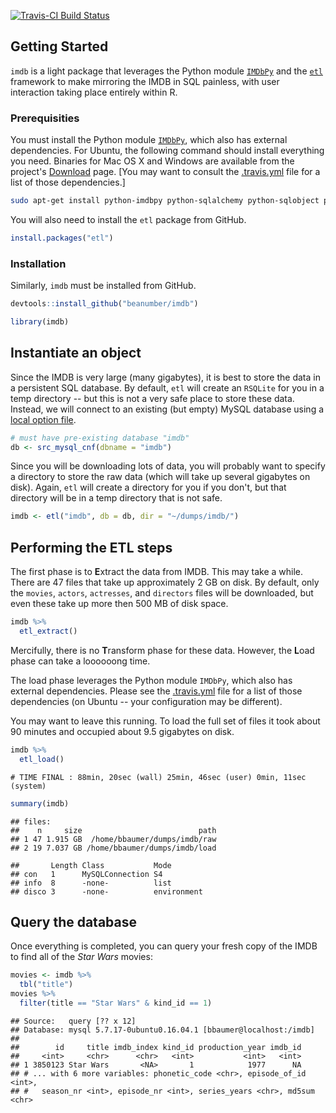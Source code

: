 [![Travis-CI Build Status](https://travis-ci.org/beanumber/imdb.svg?branch=master)](https://travis-ci.org/beanumber/imdb)

Getting Started
---------------

`imdb` is a light package that leverages the Python module [`IMDbPy`](https://github.com/alberanid/imdbpy) and the [`etl`](http://www.github.com/beanumber/etl) framework to make mirroring the IMDB in SQL painless, with user interaction taking place entirely within R.

### Prerequisities

You must install the Python module [`IMDbPy`](http://imdbpy.sourceforge.net/), which also has external dependencies. For Ubuntu, the following command should install everything you need. Binaries for Mac OS X and Windows are available from the project's [Download](http://imdbpy.sourceforge.net/downloads.html) page. \[You may want to consult the [.travis.yml](https://github.com/beanumber/imdb/blob/master/.travis.yml) file for a list of those dependencies.\]

``` bash
sudo apt-get install python-imdbpy python-sqlalchemy python-sqlobject python-psycopg2 python-mysqldb
```

You will also need to install the `etl` package from GitHub.

``` r
install.packages("etl")
```

### Installation

Similarly, `imdb` must be installed from GitHub.

``` r
devtools::install_github("beanumber/imdb")
```

``` r
library(imdb)
```

Instantiate an object
---------------------

Since the IMDB is very large (many gigabytes), it is best to store the data in a persistent SQL database. By default, `etl` will create an `RSQLite` for you in a temp directory -- but this is not a very safe place to store these data. Instead, we will connect to an existing (but empty) MySQL database using a [local option file](https://dev.mysql.com/doc/refman/5.7/en/option-files.html).

``` r
# must have pre-existing database "imdb"
db <- src_mysql_cnf(dbname = "imdb")
```

Since you will be downloading lots of data, you will probably want to specify a directory to store the raw data (which will take up several gigabytes on disk). Again, `etl` will create a directory for you if you don't, but that directory will be in a temp directory that is not safe.

``` r
imdb <- etl("imdb", db = db, dir = "~/dumps/imdb/")
```

Performing the ETL steps
------------------------

The first phase is to **E**xtract the data from IMDB. This may take a while. There are 47 files that take up approximately 2 GB on disk. By default, only the `movies`, `actors`, `actresses`, and `directors` files will be downloaded, but even these take up more then 500 MB of disk space.

``` r
imdb %>%
  etl_extract()
```

Mercifully, there is no **T**ransform phase for these data. However, the **L**oad phase can take a loooooong time.

The load phase leverages the Python module `IMDbPy`, which also has external dependencies. Please see the [.travis.yml](https://github.com/beanumber/imdb/blob/master/.travis.yml) file for a list of those dependencies (on Ubuntu -- your configuration may be different).

You may want to leave this running. To load the full set of files it took about 90 minutes and occupied about 9.5 gigabytes on disk.

``` r
imdb %>%
  etl_load()
```

    # TIME FINAL : 88min, 20sec (wall) 25min, 46sec (user) 0min, 11sec (system)

``` r
summary(imdb)
```

    ## files:
    ##    n     size                          path
    ## 1 47 1.915 GB  /home/bbaumer/dumps/imdb/raw
    ## 2 19 7.037 GB /home/bbaumer/dumps/imdb/load

    ##       Length Class           Mode       
    ## con   1      MySQLConnection S4         
    ## info  8      -none-          list       
    ## disco 3      -none-          environment

Query the database
------------------

Once everything is completed, you can query your fresh copy of the IMDB to find all of the *Star Wars* movies:

``` r
movies <- imdb %>%
  tbl("title")
movies %>%
  filter(title == "Star Wars" & kind_id == 1)
```

    ## Source:   query [?? x 12]
    ## Database: mysql 5.7.17-0ubuntu0.16.04.1 [bbaumer@localhost:/imdb]
    ## 
    ##        id     title imdb_index kind_id production_year imdb_id
    ##     <int>     <chr>      <chr>   <int>           <int>   <int>
    ## 1 3850123 Star Wars       <NA>       1            1977      NA
    ## # ... with 6 more variables: phonetic_code <chr>, episode_of_id <int>,
    ## #   season_nr <int>, episode_nr <int>, series_years <chr>, md5sum <chr>
